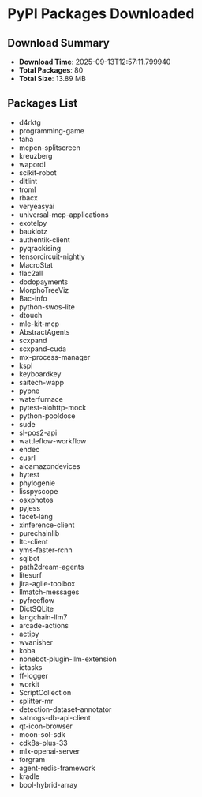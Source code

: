 # PyPI Packages Downloaded

## Download Summary
- **Download Time**: 2025-09-13T12:57:11.799940
- **Total Packages**: 80
- **Total Size**: 13.89 MB

## Packages List
- d4rktg
- programming-game
- taha
- mcpcn-splitscreen
- kreuzberg
- wapordl
- scikit-robot
- dltlint
- troml
- rbacx
- veryeasyai
- universal-mcp-applications
- exotelpy
- bauklotz
- authentik-client
- pyqrackising
- tensorcircuit-nightly
- MacroStat
- flac2all
- dodopayments
- MorphoTreeViz
- Bac-info
- python-swos-lite
- dtouch
- mle-kit-mcp
- AbstractAgents
- scxpand
- scxpand-cuda
- mx-process-manager
- kspl
- keyboardkey
- saitech-wapp
- pypne
- waterfurnace
- pytest-aiohttp-mock
- python-pooldose
- sude
- sl-pos2-api
- wattleflow-workflow
- endec
- cusrl
- aioamazondevices
- hytest
- phylogenie
- lisspyscope
- osxphotos
- pyjess
- facet-lang
- xinference-client
- purechainlib
- ltc-client
- yms-faster-rcnn
- sqlbot
- path2dream-agents
- litesurf
- jira-agile-toolbox
- llmatch-messages
- pyfreeflow
- DictSQLite
- langchain-llm7
- arcade-actions
- actipy
- wvanisher
- koba
- nonebot-plugin-llm-extension
- ictasks
- ff-logger
- workit
- ScriptCollection
- splitter-mr
- detection-dataset-annotator
- satnogs-db-api-client
- qt-icon-browser
- moon-sol-sdk
- cdk8s-plus-33
- mlx-openai-server
- forgram
- agent-redis-framework
- kradle
- bool-hybrid-array
